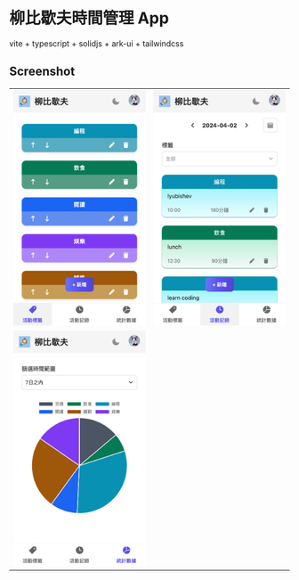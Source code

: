 # 柳比歇夫時間管理 App

vite + typescript + solidjs + ark-ui + tailwindcss

## Screenshot

<table>
  <tr>
    <td><img src="/screenshot/screenshot-1.png" width="100%" /></td>
    <td><img src="/screenshot/screenshot-2.png" width="100%" /></td>
  </tr>
  <tr>
    <td><img src="/screenshot/screenshot-3.png" width="100%" /></td>
    <td></td>
  </tr>
</table>
